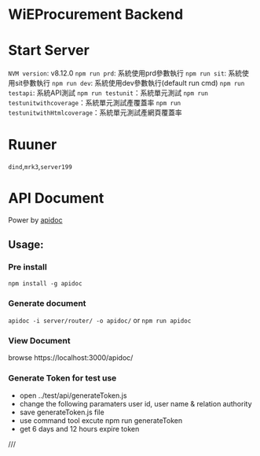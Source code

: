 WiEProcurement Backend
===
# Start Server
`NVM version`: v8.12.0
`npm run prd`: 系統使用prd參數執行
`npm run sit`: 系統使用sit參數執行
`npm run dev`: 系統使用dev參數執行(default run cmd)
`npm run testapi`: 系統API測試
`npm run testunit`：系統單元測試
`npm run testunitwithcoverage`：系統單元測試產覆蓋率
`npm run testunitwithHtmlcoverage`：系統單元測試產網頁覆蓋率

# Ruuner
`dind`,`mrk3`,`server199`

# API Document
Power by [apidoc](http://apidocjs.com/)

## Usage:
### Pre install
`npm install -g apidoc`
### Generate document
`apidoc -i server/router/ -o apidoc/` or `npm run apidoc`
### View Document
browse https://localhost:3000/apidoc/

### Generate Token for test use
- open ../test/api/generateToken.js
- change the following paramaters user id, user name & relation authority
- save generateToken.js file
- use command tool excute npm run generateToken
- get 6 days and 12 hours expire token

///